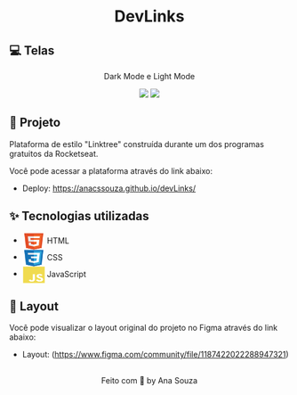 <h1 align="center"> DevLinks </h1>

<h2> 💻 Telas </h2> 

<div align="center">
<p> Dark Mode e Light Mode</p>
<img src='https://user-images.githubusercontent.com/89041008/209902003-4ae5a32d-f4c3-4021-9cef-bfe2f321a92e.png' width=48%/>
<img src="https://user-images.githubusercontent.com/89041008/209901922-263c7562-8bbd-4cb7-b3f3-a8873a36dc25.png" width=48%/>
</div>


<h2> 🚀 Projeto </h2>

Plataforma de estilo "Linktree" construída durante um dos programas gratuitos da Rocketseat.

Você pode acessar a plataforma através do link abaixo:

- Deploy: https://anacssouza.github.io/devLinks/


<h2> ✨ Tecnologias utilizadas </h2>

- <img align="center" alt="ana-HTML" height="30" width="40" src="https://raw.githubusercontent.com/devicons/devicon/master/icons/html5/html5-original.svg"> HTML
- <img align="center" alt="ana-CSS" height="30" width="40" src="https://raw.githubusercontent.com/devicons/devicon/master/icons/css3/css3-original.svg"> CSS
- <img align="center" alt="ana-Js" height="30" width="40" src="https://raw.githubusercontent.com/devicons/devicon/master/icons/javascript/javascript-plain.svg"> JavaScript

<h2> 🔖 Layout </h2>

Você pode visualizar o layout original do projeto no Figma através do link abaixo:

- Layout: (https://www.figma.com/community/file/1187422022288947321)

##

<p align="center">
  Feito com 💙 by Ana Souza
</p>
